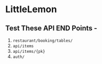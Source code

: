 # LittleLemon
## Test These API END Points - 

1. `restaurant/booking/tables/`
2. `api/items`
3. `api/items/{pk}`
4. `auth/`
